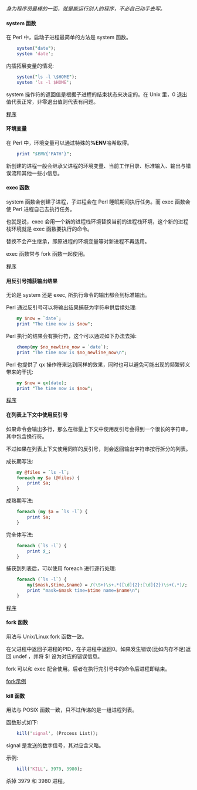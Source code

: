 
*身为程序员最棒的一面，就是能运行别人的程序，不必自己动手去写。*

#### system 函数

在 Perl 中，启动子进程最简单的方法是 system 函数。
```pl
    system("date");
    system 'date';
```

内插拓展变量的情况:
```pl
    system("ls -l \$HOME");
    system 'ls -l $HOME';
```

system 操作符的返回值是根据子进程的结束状态来决定的。在 Unix 里，0 退出值代表正常，非零退出值则代表有问题。

[程序](../tests/system.pl)


#### 环境变量

在 Perl 中，环境变量可以通过特殊的<strong>%ENV</strong>哈希取得。
```pl
    print "$ENV{'PATH'}";
```

新创建的进程一般会继承父进程的环境变量、当前工作目录、标准输入、输出与错误流和其他一些小信息。


#### exec 函数

system 函数会创建子进程，子进程会在 Perl 睡眠期间执行任务。而 exec 函数会使 Perl 进程自己去执行任务。

也就是说，exec 会用一个新的进程栈环境替换当前的进程栈环境，这个新的进程栈环境就是 exec 函数要执行的命令。

替换不会产生继承，即原进程的环境变量等对新进程不再适用。

exec 函数常与 fork 函数一起使用。

[程序](../tests/exec.pl)


#### 用反引号捕获输出结果

无论是 system 还是 exec, 所执行命令的输出都会到标准输出。

Perl 通过反引号可以将输出结果捕获为字符串供后续处理:
```pl
    my $now = `date`;
    print "The time now is $now";
```

Perl 执行的结果会有换行符，这个可以通过如下办法去掉:
```pl
    chomp(my $no_newline_now = `date`);
    print "The time now is $no_newline_now\n";
```

Perl 也提供了 qx 操作符来达到同样的效果，同时也可以避免可能出现的频繁转义带来的干扰:
```pl
    my $now = qx(date);
    print "The time now is $now";
```

[程序](../tests/back_quote.pl)


#### 在列表上下文中使用反引号

如果命令会输出多行，那么在标量上下文中使用反引号会得到一个很长的字符串，其中包含换行符。

不过如果在列表上下文使用同样的反引号，则会返回输出字符串按行拆分的列表。

成长期写法:
```pl
    my @files = `ls -l`;
    foreach my $a (@files) {
        print $a;
    }
```

成熟期写法:
```pl
    foreach (my $a = `ls -l`) {
        print $a;
    }
```

完全体写法:
```pl
    foreach (`ls -l`) {
        print $_;
    }
```

捕获到列表后，可以使用 foreach 进行逐行处理:
```pl
    foreach (`ls -l`) {
        my($mask,$time,$name) = /(\S+)\s+.*([\d]{2}:[\d]{2})\s+(.*)/;
        print "mask=$mask time=$time name=$name\n";
    }
```

[程序](../tests/back_quote2.pl)


#### fork 函数

用法与 Unix/Linux fork 函数一致。

在父进程中返回子进程的PID，在子进程中返回0。如果发生错误(比如内存不足)返回 undef ，并将 $! 设为对应的错误信息。

fork 可以和 exec 配合使用。后者在执行完引号中的命令后进程即结束。

[fork示例](../tests/fork.pl)


#### kill 函数

用法与 POSIX 函数一致，只不过传递的是一组进程列表。

函数形式如下:
```pl
    kill('signal', (Process List));
```
signal 是发送的数字信号，其对应含义略。

示例:
```pl
    kill('KILL', 3979, 3980);
```
杀掉 3979 和 3980 进程。
